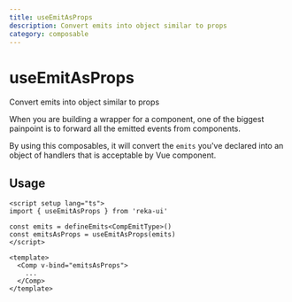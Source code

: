 ```yaml
---
title: useEmitAsProps
description: Convert emits into object similar to props
category: composable
---
```


# useEmitAsProps

<Description>
Convert emits into object similar to props
</Description>

When you are building a wrapper for a component, one of the biggest painpoint is to forward all the emitted events from components.

By using this composables, it will convert the `emits` you've declared into an object of handlers that is acceptable by Vue component.

## Usage

```vue
<script setup lang="ts">
import { useEmitAsProps } from 'reka-ui'

const emits = defineEmits<CompEmitType>()
const emitsAsProps = useEmitAsProps(emits)
</script>

<template>
  <Comp v-bind="emitsAsProps">
    ...
  </Comp>
</template>
```
